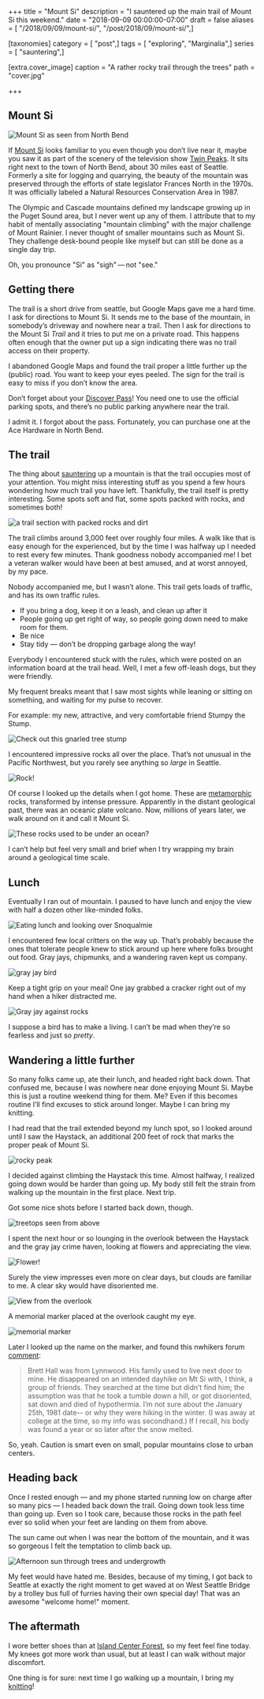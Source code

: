 +++
title = "Mount Si"
description = "I sauntered up the main trail of Mount Si this weekend."
date = "2018-09-09 00:00:00-07:00"
draft = false
aliases = [ "/2018/09/09/mount-si/", "/post/2018/09/mount-si/",]

[taxonomies]
category = [ "post",]
tags = [ "exploring", "Marginalia",]
series = [ "sauntering",]

[extra.cover_image]
caption = "A rather rocky trail through the trees"
path = "cover.jpg"

+++

## Mount Si

![Mount Si as seen from North Bend](mt-si.jpg)

If [Mount Si](https://www.wta.org/go-hiking/hikes/mount-si) looks
familiar to you even though you don’t live near it, maybe you saw it as
part of the scenery of the television show [Twin
Peaks](https://en.wikipedia.org/wiki/Twin_Peaks). It sits right next to
the town of North Bend, about 30 miles east of Seattle. Formerly a site
for logging and quarrying, the beauty of the mountain was preserved
through the efforts of state legislator Frances North in the 1970s. It
was officially labeled a Natural Resources Conservation Area in 1987.

The Olympic and Cascade mountains defined my landscape growing up in the
Puget Sound area, but I never went up any of them. I attribute that to
my habit of mentally associating "mountain climbing" with the major
challenge of Mount Rainier. I never thought of smaller mountains such as
Mount Si. They challenge desk-bound people like myself but can still be
done as a single day trip.

Oh, you pronounce "Si" as "sigh" — not "see."

## Getting there

The trail is a short drive from seattle, but Google Maps gave me a hard
time. I ask for directions to Mount Si. It sends me to the base of the
mountain, in somebody’s driveway and nowhere near a trail. Then I ask
for directions to the Mount Si *Trail* and it tries to put me on a
private road. This happens often enough that the owner put up a sign
indicating there was no trail access on their property.

I abandoned Google Maps and found the trail proper a little further up
the (public) road. You want to keep your eyes peeled. The sign for the
trail is easy to miss if you don’t know the area.

Don’t forget about your [Discover Pass](http://discoverpass.wa.gov/)\!
You need one to use the official parking spots, and there’s no public
parking anywhere near the trail.

I admit it. I forgot about the pass. Fortunately, you can purchase one
at the Ace Hardware in North Bend.

## The trail

The thing about [sauntering](/tags/sauntering/) up a mountain is that
the trail occupies most of your attention. You might miss interesting
stuff as you spend a few hours wondering how much trail you have left.
Thankfully, the trail itself is pretty interesting. Some spots soft and
flat, some spots packed with rocks, and sometimes both\!

![a trail section with packed rocks and dirt](trail.jpg)

The trail climbs around 3,000 feet over roughly four miles. A walk like
that is easy enough for the experienced, but by the time I was halfway
up I needed to rest every few minutes. Thank goodness nobody accompanied
me\! I bet a veteran walker would have been at best amused, and at worst
annoyed, by my pace.

Nobody accompanied me, but I wasn’t alone. This trail gets loads of
traffic, and has its own traffic rules.

- If you bring a dog, keep it on a leash, and clean up after it
- People going up get right of way, so people going down need to make
  room for them.
- Be nice
- Stay tidy — don’t be dropping garbage along the way\!

Everybody I encountered stuck with the rules, which were posted on an
information board at the trail head. Well, I met a few off-leash dogs,
but they were friendly.

My frequent breaks meant that I saw most sights while leaning or sitting
on something, and waiting for my pulse to recover.

For example: my new, attractive, and very comfortable friend Stumpy the
Stump.

![Check out this gnarled tree stump](stumpy.jpg)

I encountered impressive rocks all over the place. That’s not unusual in
the Pacific Northwest, but you rarely see anything so *large* in
Seattle.

![Rock!](rock.jpg)

Of course I looked up the details when I got home. These are
[metamorphic](https://www.usgs.gov/faqs/what-are-metamorphic-rocks-0)
rocks, transformed by intense pressure. Apparently in the distant
geological past, there was an oceanic plate volcano. Now, millions of
years later, we walk around on it and call it Mount Si.

![These rocks used to be under an ocean?](more-rock.jpg)

I can’t help but feel very small and brief when I try wrapping my brain
around a geological time scale.

## Lunch

Eventually I ran out of mountain. I paused to have lunch and enjoy the
view with half a dozen other like-minded folks.

![Eating lunch and looking over Snoqualmie](lunch.jpg)

I encountered few local critters on the way up. That’s probably because
the ones that tolerate people knew to stick around up here where folks
brought out food. Gray jays, chipmunks, and a wandering raven kept us
company.

![gray jay bird](grayjay.jpg
  "A photogenic gray jay posing — right before stealing my cracker!")

Keep a tight grip on your meal\! One jay grabbed a cracker right out of
my hand when a hiker distracted me.

![Gray jay against rocks](jay-rocks.jpg)

I suppose a bird has to make a living. I can’t be mad when they’re so
fearless and just so *pretty*.

## Wandering a little further

So many folks came up, ate their lunch, and headed right back down. That
confused me, because I was nowhere near done enjoying Mount Si. Maybe
this is just a routine weekend thing for them. Me? Even if this becomes
routine I’ll find excuses to stick around longer. Maybe I can bring my
knitting.

I had read that the trail extended beyond my lunch spot, so I looked
around until I saw the Haystack, an additional 200 feet of rock that
marks the proper peak of Mount Si.

![rocky peak](haystack.jpg
  "The Haystack, Si's true summit")

I decided against climbing the Haystack this time. Almost halfway, I
realized going down would be harder than going up. My body still felt
the strain from walking up the mountain in the first place. Next trip.

Got some nice shots before I started back down, though.

![treetops seen from above](lovely.jpg
  "Sure the trees will break my fall eventually")

I spent the next hour or so lounging in the overlook between the
Haystack and the gray jay crime haven, looking at flowers and
appreciating the view.

![Flower!](flowers.jpg)

Surely the view impresses even more on clear days, but clouds are
familiar to me. A clear sky would have disoriented me.

![View from the overlook](overlook.jpg)

A memorial marker placed at the overlook caught my eye.

![memorial marker](brett-marker.jpg
  "Memorial marker for Brett Hall 1962-1981")

Later I looked up the name on the marker, and found this nwhikers forum
[comment](http://www.nwhikers.net/forums/viewtopic.php?p=202011&sid=1b5ffb6683037d9488f2bbb5e5f4218b#202011):

> Brett Hall was from Lynnwood. His family used to live next door to
> mine. He disappeared on an intended dayhike on Mt Si with, I think, a
> group of friends. They searched at the time but didn’t find him; the
> assumption was that he took a tumble down a hill, or got disoriented,
> sat down and died of hypothermia. I’m not sure about the January 25th,
> 1981 date-- or why they were hiking in the winter. (I was away at
> college at the time, so my info was secondhand.) If I recall, his body
> was found a year or so later after the snow melted.

So, yeah. Caution is smart even on small, popular mountains close to
urban centers.

## Heading back

Once I rested enough — and my phone started running low on charge after
so many pics — I headed back down the trail. Going down took less time
than going up. Even so I took care, because those rocks in the path feel
ever so solid when your feet are landing on them from above.

The sun came out when I was near the bottom of the mountain, and it was
so gorgeous I felt the temptation to climb back up.

![Afternoon sun through trees and undergrowth](sunshine.jpg)

My feet would have hated me. Besides, because of my timing, I got back
to Seattle at exactly the right moment to get waved at on West Seattle
Bridge by a trolley bus full of furries having their own special day\!
That was an awesome "welcome home\!" moment.

## The aftermath

I wore better shoes than at [Island Center
Forest](/post/2018/08/island-center-forest/), so my feet feel fine
today. My knees got more work than usual, but at least I can walk
without major discomfort.

One thing is for sure: next time I go walking up a mountain, I bring my
[knitting](/tags/knitting)\!
